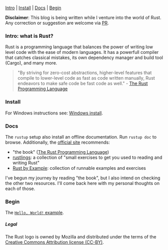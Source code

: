 
[Intro](#intro-what-is-rust) | [Install](#windows_install) | [Docs](#docs) | [Begin](#begin)

**Disclaimer**: This blog is being written while I venture into the world of Rust. Any correction or suggestion are welcome via [PR](https://github.com/SacuL/sacul.github.io).

### Intro: what is Rust?

Rust is a programming language that balances the power of writing low level code with the ease of modern languages. It has a powerfull compiler that catches classical mistakes, its own dependency manager and build tool (Cargo), and many more.

> "By striving for zero-cost abstractions, higher-level features that compile to lower-level code as fast as code written manually, Rust endeavors to make safe code be fast code as well." - [The Rust Programming Language](https://nostarch.com/Rust2018)


### Install

For Windows instructions see: [Windows install](windows_install).


### Docs

The `rustup` setup also install an offline documentation. Run `rustup doc` to browse. 
Additionally, the [official site](https://www.rust-lang.org/learn) recommends:
 - "the book" ([The Rust Programming Language](https://doc.rust-lang.org/book/))
 - [rustlings](https://github.com/rust-lang/rustlings/): a collection of "small exercises to get you used to reading and writing Rust"
 - [Rust by Example](https://doc.rust-lang.org/stable/rust-by-example/): collection of runnable examples and exercises
 
I've begun my journey by reading "the book", but I also intend on checking the other two resources. I'll come back here with my personal thoughts on each of those.

### Begin

The [`Hello, World!` example](hello_world).


##### Legal

The Rust logo is owned by Mozilla and distributed under the terms of the [Creative Commons Attribution license (CC-BY)](https://creativecommons.org/licenses/by/4.0/).